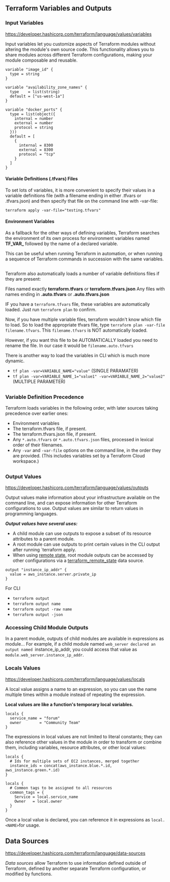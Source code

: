 ## Terraform Variables and Outputs

### Input Variables

https://developer.hashicorp.com/terraform/language/values/variables 

Input variables let you customize aspects of Terraform modules without altering the module's own source code. This functionality allows you to share modules across different Terraform configurations, making your module composable and reusable.

```
variable "image_id" {
  type = string
}

variable "availability_zone_names" {
  type    = list(string)
  default = ["us-west-1a"]
}

variable "docker_ports" {
  type = list(object({
    internal = number
    external = number
    protocol = string
  }))
  default = [
    {
      internal = 8300
      external = 8300
      protocol = "tcp"
    }
  ]
}
```

#### Variable Definitions (.tfvars) Files

To set lots of variables, it is more convenient to specify their values in a variable definitions file (with a filename ending in either .tfvars or .tfvars.json) and then specify that file on the command line with -var-file:

```
terraform apply -var-file="testing.tfvars"
```
#### Environment Variables
As a fallback for the other ways of defining variables, Terraform searches the environment of its own process for environment variables named **TF_VAR_** followed by the name of a declared variable.

This can be useful when running Terraform in automation, or when running a sequence of Terraform commands in succession with the same variables. 

##
Terraform also automatically loads a number of variable definitions files if they are present:

Files named exactly **terraform.tfvars** or **terraform.tfvars.json**
Any files with names ending in **.auto.tfvars** or **.auto.tfvars.json**

IF you have a `terraform.tfvars` file, these variables are automatically loaded. Just run `terraform plan` to confirm. 

Now, if you have multiple variable files, terraform wouldn't know which file to load. So to load the appropriate tfvars file, type `terraform plan -var-file filename.tfvars`. This `filename.tfvars` is NOT automatically loaded. 

However, if you want this file to be AUTOMATICALLY loaded you need to rename the file. In our case it would be `filename.auto.tfvars`

There is another way to load the variables in CLI which is much more dynamic.
- ` tf plan -var=VARIABLE_NAME="value" ` (SINGLE PARAMATER)
- `tf plan -var=VARIABLE_NAME_1="value1" -var=VARIABLE_NAME_2="value2" ` (MULTIPLE PARAMETER)

## 

### Variable Definition Precedence

Terraform loads variables in the following order, with later sources taking precedence over earlier ones:

- Environment variables
- The terraform.tfvars file, if present.
- The terraform.tfvars.json file, if present.
- Any `*.auto.tfvars` or `*.auto.tfvars.json` files, processed in lexical order of their filenames.
- Any `-var` and `-var-file` options on the command line, in the order they are provided. (This includes variables set by a Terraform Cloud workspace.)

## 

### Output Values

https://developer.hashicorp.com/terraform/language/values/outputs 

Output values make information about your infrastructure available on the command line, and can expose information for other Terraform configurations to use. Output values are similar to return values in programming languages.

***Output values have several uses:***

- A child module can use outputs to expose a subset of its resource attributes to a parent module.
- A root module can use outputs to print certain values in the CLI output after running `terraform apply.
- When using [remote state](https://developer.hashicorp.com/terraform/language/state/remote), root module outputs can be accessed by other configurations via a [terraform_remote_state](https://developer.hashicorp.com/terraform/language/state/remote-state-data) data source.

```
output "instance_ip_addr" {
  value = aws_instance.server.private_ip
}
```

For CLI
- `terraform output`
- `terraform output name`
- `terraform output -raw name`
- `terraform output -json`

### Accessing Child Module Outputs
In a parent module, outputs of child modules are available in expressions as module.<MODULE NAME>.<OUTPUT NAME>. For example, if a child module named `web_server declared an output named `instance_ip_addr, you could access that value as `module.web_server.instance_ip_addr`.

### Locals Values

https://developer.hashicorp.com/terraform/language/values/locals 

A local value assigns a name to an expression, so you can use the name multiple times within a module instead of repeating the expression.

**Local values are like a function's temporary local variables.**

```
locals {
  service_name = "forum"
  owner        = "Community Team"
}
```
The expressions in local values are not limited to literal constants; they can also reference other values in the module in order to transform or combine them, including variables, resource attributes, or other local values:

```
locals {
  # Ids for multiple sets of EC2 instances, merged together
  instance_ids = concat(aws_instance.blue.*.id, aws_instance.green.*.id)
}

locals {
  # Common tags to be assigned to all resources
  common_tags = {
    Service = local.service_name
    Owner   = local.owner
  }
}
```

Once a local value is declared, you can reference it in expressions as `local.<NAME>`for usage.

## Data Sources

https://developer.hashicorp.com/terraform/language/data-sources 

_Data sources_ allow Terraform to use information defined outside of Terraform, defined by another separate Terraform configuration, or modified by functions.

